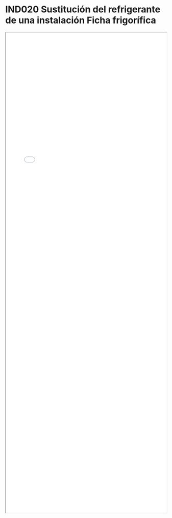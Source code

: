 
# IND020  Sustitución del refrigerante de una instalación Ficha frigorífica

<iframe src="../IND020  Sustitución del refrigerante de una instalación Ficha frigorífica.pdf" width="100%" height="1500px"></iframe>

